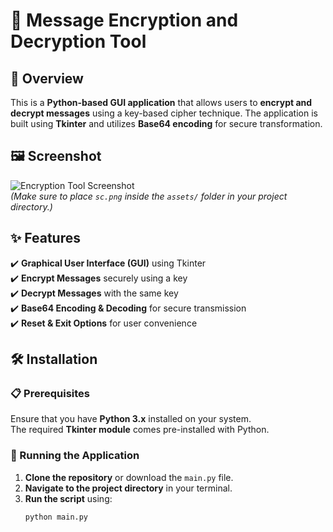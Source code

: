 # 🔐 Message Encryption and Decryption Tool

## 📌 Overview
This is a **Python-based GUI application** that allows users to **encrypt and decrypt messages** using a key-based cipher technique. The application is built using **Tkinter** and utilizes **Base64 encoding** for secure transformation.

## 🖼️ Screenshot
![Encryption Tool Screenshot](assets/sc.png)  
*(Make sure to place `sc.png` inside the `assets/` folder in your project directory.)*

## ✨ Features
✔️ **Graphical User Interface (GUI)** using Tkinter  
✔️ **Encrypt Messages** securely using a key  
✔️ **Decrypt Messages** with the same key  
✔️ **Base64 Encoding & Decoding** for secure transmission  
✔️ **Reset & Exit Options** for user convenience  

## 🛠️ Installation
### 📋 Prerequisites
Ensure that you have **Python 3.x** installed on your system.  
The required **Tkinter module** comes pre-installed with Python.

### 🚀 Running the Application
1. **Clone the repository** or download the `main.py` file.
2. **Navigate to the project directory** in your terminal.
3. **Run the script** using:
   ```sh
   python main.py
